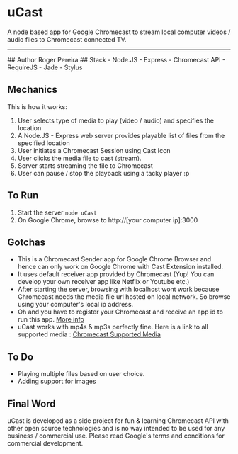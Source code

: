 ﻿# uCast 
A node based app for Google Chromecast to stream local computer videos / audio files to Chromecast connected TV.
<hr>
## Author
Roger Pereira 
## Stack
- Node.JS
- Express
- Chromecast API
- RequireJS
- Jade
- Stylus

## Mechanics

This is how it works:

1. User selects type of media to play (video / audio) and specifies the location
2. A Node.JS - Express web server provides playable list of files from the specified location
3. User initiates a Chromecast Session using Cast Icon
4. User clicks the media file to cast (stream).
5. Server starts streaming the file to Chromecast
6. User can pause / stop the playback using a tacky player :p

## To Run
1. Start the server
   <code>node uCast</code>
2. On Google Chrome, browse to
   http://[your computer ip]:3000

## Gotchas
* This is a Chromecast Sender app for Google Chrome Browser and hence can only work on Google Chrome with Cast Extension installed. 
* It uses default receiver app provided by Chromecast (Yup! You can develop your own receiver app like Netflix or Youtube etc.) 
* After starting the server, browsing with localhost wont work because Chromecast needs the media file url hosted on local network. So browse using your computer's local ip address.
* Oh and you have to register your Chromecast and receive an app id to run this app. <a href="https://developers.google.com/cast/docs/chrome_sender">More info</a>
* uCast works with mp4s & mp3s perfectly fine. Here is a link to all supported media : <a href="https://developers.google.com/cast/docs/media">Chromecast Supported Media</a> 

## To Do
- Playing multiple files based on user choice. 
- Adding support for images

## Final Word
uCast is developed as a side project for fun & learning Chromecast API with other open source technologies and is no way intended to be used for any business / commercial use. Please read Google's terms and conditions for commercial development.


